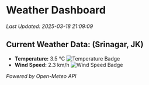 
# Weather Dashboard

_Last Updated: 2025-03-18 21:09:09_

## Current Weather Data: (Srinagar, JK)
- **Temperature:** 3.5 °C ![Temperature Badge](https://img.shields.io/badge/Temperature-Low%20Temp-blue)
- **Wind Speed:** 2.3 km/h ![Wind Speed Badge](https://img.shields.io/badge/Wind%20Speed-Light%20Wind-blue)

*Powered by Open-Meteo API*
